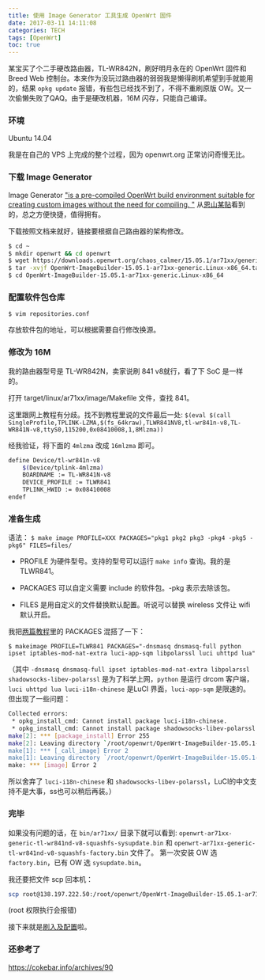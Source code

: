 ```yaml
---
title: 使用 Image Generator 工具生成 OpenWrt 固件
date: 2017-03-11 14:11:08
categories: TECH
tags: [OpenWrt]
toc: true
---
```

某宝买了个二手硬改路由器，TL-WR842N，刷好明月永在的 OpenWrt 固件和 Breed Web 控制台。本来作为没玩过路由器的弱弱我是懒得刷机希望到手就能用的，结果 `opkg update` 报错，有些包已经找不到了，不得不重刷原版 OW。又一次偷懒失败了QAQ。由于是硬改机器，16M 闪存，只能自己编译。

### 环境
Ubuntu 14.04

我是在自己的 VPS 上完成的整个过程，因为 openwrt.org 正常访问奇慢无比。

### 下载 Image Generator
Image Generator ["is a pre-compiled OpenWrt build environment suitable for creating custom images without the need for compiling. "](https://wiki.openwrt.org/doc/howto/obtain.firmware.generate) 从[恩山某贴](http://www.right.com.cn/forum/forum.php?mod=viewthread&tid=172507&page=1)看到的，总之方便快捷，值得拥有。

下载按照文档来就好，链接要根据自己路由器的架构修改。

```bash
$ cd ~
$ mkdir openwrt && cd openwrt
$ wget https://downloads.openwrt.org/chaos_calmer/15.05.1/ar71xx/generic/OpenWrt-ImageBuilder-15.05.1-ar71xx-generic.Linux-x86_64.tar.bz2
$ tar -xvjf OpenWrt-ImageBuilder-15.05.1-ar71xx-generic.Linux-x86_64.tar.bz2
$ cd OpenWrt-ImageBuilder-15.05.1-ar71xx-generic.Linux-x86_64
```

### 配置软件包仓库
`$ vim repositories.conf`

存放软件包的地址，可以根据需要自行修改换源。

### 修改为 16M
我的路由器型号是 TL-WR842N，卖家说刷 841 v8就行，看了下 SoC 是一样的。

打开 target/linux/ar71xx/image/Makefile 文件，查找 841。

这里跟网上教程有分歧。找不到教程里说的文件最后一处:
 `$(eval $(call SingleProfile,TPLINK-LZMA,$(fs_64kraw),TLWR841NV8,tl-wr841n-v8,TL-WR841N-v8,ttyS0,115200,0x08410008,1,8Mlzma))`

经我验证，将下面的 `4mlzma` 改成 `16mlzma` 即可。

```bash
define Device/tl-wr841n-v8
    $(Device/tplink-4mlzma)
    BOARDNAME := TL-WR841N-v8
    DEVICE_PROFILE := TLWR841
    TPLINK_HWID := 0x08410008
endef
```

### 准备生成
语法：
`$ make image PROFILE=XXX PACKAGES="pkg1 pkg2 pkg3 -pkg4 -pkg5 -pkg6" FILES=files/`

- PROFILE 为硬件型号。支持的型号可以运行 `make info` 查询。我的是 TLWR841。

- PACKAGES 可以自定义需要 include 的软件包。-pkg 表示去除该包。

- FILES 是用自定义的文件替换默认配置。听说可以替换 wireless 文件让 wifi 默认开启。

我把[两篇](http://www.right.com.cn/forum/thread-172507-1-1.html)[教程](http://demon.tw/hardware/image-generator-image-builder-openwrt.html)里的 PACKAGES 混搭了一下：

`$ makeimage PROFILE=TLWR841 PACKAGES="-dnsmasq dnsmasq-full python ipset iptables-mod-nat-extra luci-app-sqm libpolarssl luci uhttpd lua" `

（其中 `-dnsmasq dnsmasq-full ipset iptables-mod-nat-extra libpolarssl shadowsocks-libev-polarssl` 是为了科学上网，`python` 是运行 drcom 客户端，`luci uhttpd lua luci-i18n-chinese` 是LuCI 界面，`luci-app-sqm` 是限速的。但出现了一些问题：
```bash
Collected errors:
 * opkg_install_cmd: Cannot install package luci-i18n-chinese.
 * opkg_install_cmd: Cannot install package shadowsocks-libev-polarssl.
make[2]: *** [package_install] Error 255
make[2]: Leaving directory `/root/openwrt/OpenWrt-ImageBuilder-15.05.1-ar71xx-generic.Linux-x86_64'
make[1]: *** [_call_image] Error 2
make[1]: Leaving directory `/root/openwrt/OpenWrt-ImageBuilder-15.05.1-ar71xx-generic.Linux-x86_64'
make: *** [image] Error 2
```
所以舍弃了 `luci-i18n-chinese` 和 `shadowsocks-libev-polarssl`，LuCI的中文支持不是大事，ss也可以稍后再装。）

### 完毕
如果没有问题的话，在 `bin/ar71xx/` 目录下就可以看到:
 `openwrt-ar71xx-generic-tl-wr841nd-v8-squashfs-sysupdate.bin` 
 和 `openwrt-ar71xx-generic-tl-wr841nd-v8-squashfs-factory.bin` 文件了。
 第一次安装 OW 选 `factory.bin`，已有 OW 选 `sysupdate.bin`。

我还要把文件 scp 回本机：

```bash
scp root@138.197.222.50:/root/openwrt/OpenWrt-ImageBuilder-15.05.1-ar71xx-generic.Linux-x86_64/bin/ar71xx/openwrt-15.05.1-ar71xx-generic-tl-wr841n-v8-squashfs-sysupgrade.bin ./home/minway 
```
(root 权限执行会报错)

接下来就是[刷入及配置](/2017/03/17/upgrade-firmware-of-my-router/)啦。

### 还参考了
https://cokebar.info/archives/90
